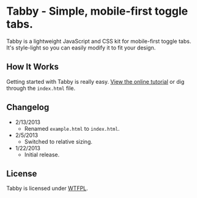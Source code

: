 # Tabby - Simple, mobile-first toggle tabs.
Tabby is a lightweight JavaScript and CSS kit for mobile-first toggle tabs. It's style-light so you can easily modify it to fit your design.

## How It Works
Getting started with Tabby is really easy. [View the online tutorial](http://cferdinandi.github.com/tabby/) or dig through the `index.html` file.

## Changelog
* 2/13/2013
  * Renamed `example.html` to `index.html`.
* 2/5/2013
  * Switched to relative sizing.
* 1/22/2013
  * Initial release.

## License
Tabby is licensed under [WTFPL](http://www.wtfpl.net/).
